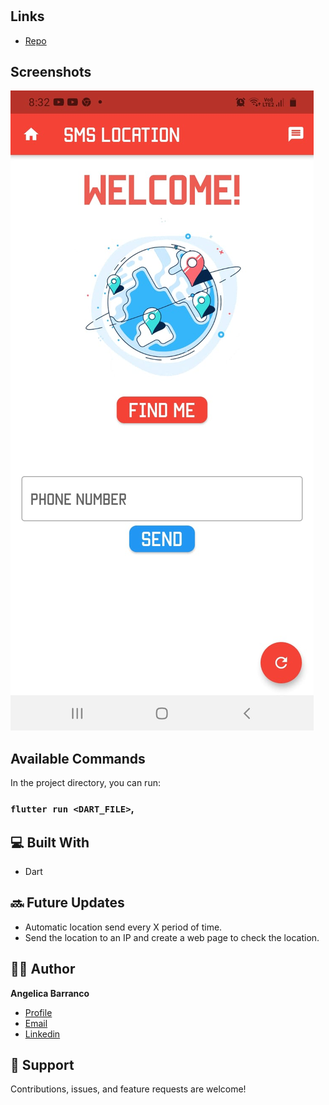 <h1 align="center"><SMS LOCATION></h1>

<p align="center"><A mobile app that uses GPS to get the current phone location and send it to a phone number. It also has a floating button to refresh the home page.></p>

## Links

- [Repo](https://github.com/angelicaba23/<project-name> "<SMS_LOCATION> Repo")

## Screenshots

![Home Page](/screenshots/1.png "Home Page")

## Available Commands

In the project directory, you can run:

### `flutter run <DART_FILE>`,

## 💻 Built With

- Dart

## 🔜 Future Updates
- Automatic location send every X period of time.
- Send the location to an IP and create a web page to check the location.
  

## 👩‍💻 Author

**Angelica Barranco**

- [Profile](https://github.com/rohit19060 "Angélica Barranco")
- [Email](mailto:angelicaba9923@gmail.com?subject=Hi "Hi!")
- [Linkedin](https://www.linkedin.com/in/angelicaba23/ "Welcome")

## 🤝 Support

Contributions, issues, and feature requests are welcome!

